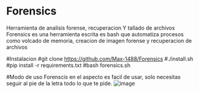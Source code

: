 # Forensics
Herramienta de analisis forense, recuperacion  Y tallado de archivos
Forensics es una herramienta escrita es bash que automatiza procesos como volcado de memoria, creacion de imagen forense y recuperacion de archivos

#Instalacion
#git clone https://github.com/Max-1488/Forensics
#./install.sh
#pip install -r requirements.txt
#bash forensics.sh

#Modo de uso
Forenscis en el aspecto es facil de usar, solo necesitas seguir al pie de la letra todo lo que te pide.
![image](https://user-images.githubusercontent.com/64449711/120122530-9a086b00-c166-11eb-8811-c798a8edf76b.png)
